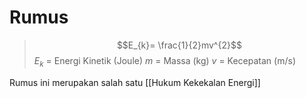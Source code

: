 # Rumus
> $$E_{k}= \frac{1}{2}mv^{2}$$
>$E_k$ = Energi Kinetik (Joule)
> $m$ = Massa (kg)
> $v$ = Kecepatan (m/s)

Rumus ini merupakan salah satu [[Hukum Kekekalan Energi]]
